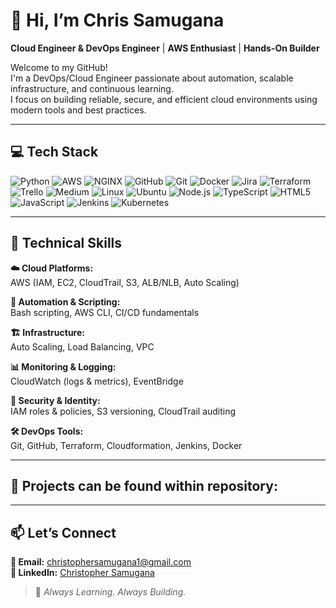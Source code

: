 # 👋 Hi, I’m **Chris Samugana**  
**Cloud Engineer & DevOps Engineer** | **AWS Enthusiast** | **Hands-On Builder**

Welcome to my GitHub!  
I'm a DevOps/Cloud Engineer passionate about automation, scalable infrastructure, and continuous learning.  
I focus on building reliable, secure, and efficient cloud environments using modern tools and best practices.

---

## 💻 Tech Stack

![Python](https://img.shields.io/badge/-PYTHON-3776AB?style=for-the-badge&logo=python&logoColor=white)
![AWS](https://img.shields.io/badge/-AWS-FF9900?style=for-the-badge&logo=amazonaws&logoColor=white)
![NGINX](https://img.shields.io/badge/-NGINX-009639?style=for-the-badge&logo=nginx&logoColor=white)
![GitHub](https://img.shields.io/badge/-GITHUB-181717?style=for-the-badge&logo=github&logoColor=white)
![Git](https://img.shields.io/badge/-GIT-F05032?style=for-the-badge&logo=git&logoColor=white)
![Docker](https://img.shields.io/badge/-DOCKER-2496ED?style=for-the-badge&logo=docker&logoColor=white)
![Jira](https://img.shields.io/badge/-JIRA-0052CC?style=for-the-badge&logo=jira&logoColor=white)
![Terraform](https://img.shields.io/badge/-TERRAFORM-623CE4?style=for-the-badge&logo=terraform&logoColor=white)
![Trello](https://img.shields.io/badge/-TRELLO-0052CC?style=for-the-badge&logo=trello&logoColor=white)
![Medium](https://img.shields.io/badge/-MEDIUM-000000?style=for-the-badge&logo=medium&logoColor=white)
![Linux](https://img.shields.io/badge/-LINUX-FCC624?style=for-the-badge&logo=linux&logoColor=black)
![Ubuntu](https://img.shields.io/badge/-UBUNTU-E95420?style=for-the-badge&logo=ubuntu&logoColor=white)
![Node.js](https://img.shields.io/badge/-NODE.JS-339933?style=for-the-badge&logo=node.js&logoColor=white)
![TypeScript](https://img.shields.io/badge/-TYPESCRIPT-3178C6?style=for-the-badge&logo=typescript&logoColor=white)
![HTML5](https://img.shields.io/badge/-HTML5-E34F26?style=for-the-badge&logo=html5&logoColor=white)
![JavaScript](https://img.shields.io/badge/-JAVASCRIPT-F7DF1E?style=for-the-badge&logo=javascript&logoColor=black)
![Jenkins](https://img.shields.io/badge/-JENKINS-D24939?style=for-the-badge&logo=jenkins&logoColor=white)
![Kubernetes](https://img.shields.io/badge/-KUBERNETES-326CE5?style=for-the-badge&logo=kubernetes&logoColor=white)



---

## 🧰 **Technical Skills**

**☁️ Cloud Platforms:**  
AWS (IAM, EC2, CloudTrail, S3, ALB/NLB, Auto Scaling)

**🔧 Automation & Scripting:**  
Bash scripting, AWS CLI, CI/CD fundamentals

**🏗️ Infrastructure:**  
Auto Scaling, Load Balancing, VPC

**📊 Monitoring & Logging:**  
CloudWatch (logs & metrics), EventBridge

**🔐 Security & Identity:**  
IAM roles & policies, S3 versioning, CloudTrail auditing

**🛠️ DevOps Tools:**  
Git, GitHub, Terraform, Cloudformation, Jenkins, Docker

---

## 🚀 **Projects can be found within repository:**


---

## 📫 **Let’s Connect**

**📧 Email:** christophersamugana1@gmail.com  
**🔗 LinkedIn:** [Christopher Samugana](https://www.linkedin.com/in/christopher-e-a09427292/)  

> 🚀 *Always Learning. Always Building.*


<!--
**chrissamugana/chrissamugana** is a ✨ _special_ ✨ repository because its `README.md` (this file) appears on your GitHub profile.

Here are some ideas to get you started:

- 🔭 I’m currently working on ...
- 🌱 I’m currently learning ...
- 👯 I’m looking to collaborate on ...
- 🤔 I’m looking for help with ...
- 💬 Ask me about ...
- 📫 How to reach me: ...
- 😄 Pronouns: ...
- ⚡ Fun fact: ...
-->
